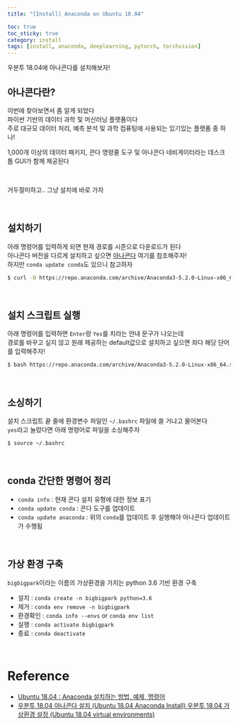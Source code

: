 ```yaml
---
title: "[Install] Anaconda on Ubuntu 18.04"

toc: true
toc_sticky: true
category: install
tags: [install, anaconda, deeplearning, pytorch, torchvision]
---
```


우분투 18.04에 아나콘다를 설치해보자! <br/>

## 아나콘다란?

이번에 찾아보면서 좀 알게 되었다 <br/>
파이썬 기반의 데이터 과학 및 머신러닝 플랫폼이다 <br/>
주로 대규모 데이터 처리, 예측 분석 및 과학 컴퓨팅에 사용되는 있기있는 플랫폼 중 하나! <br/>

1,000개 이상의 데이터 패키지, 콘다 명령줄 도구 및 아나콘다 네비게이터라는 데스크톱 GUI가 함께 제공된다<br/>

<br/>

거두절미하고.. 그냥 설치에 바로 가자

<br/>

## 설치하기

아래 명령어를 입력하게 되면 현재 경로를 시준으로 다운로드가 된다 <br/>
아나콘다 버전을 다르게 설치하고 싶으면 [아나콘다](https://www.anaconda.com/products/distribution) 여기를 참조해주자! <br/>
하지만 `conda update conda`도 있으니 참고하자 <br/>

~~~bash
$ curl -O https://repo.anaconda.com/archive/Anaconda3-5.2.0-Linux-x86_64.sh
~~~

<br/>


## 설치 스크립트 실행

아래 명령어를 입력하면 `Enter`랑 `Yes`를 치라는 안내 문구가 나오는데 <br/>
경로를 바꾸고 싶지 않고 원래 제공하는 default값으로 설치하고 싶으면 죄다 해당 단어를 입력해주자! <br/>

~~~bash
$ bash https://repo.anaconda.com/archive/Anaconda3-5.2.0-Linux-x86_64.sh
~~~

<br/>

## 소싱하기

설치 스크립트 끝 줄에 환경변수 파일인 `~/.bashrc` 파일에 쓸 거냐고 물어본다 <br/>
`yes`라고 눌렀다면 아래 명령어로 파일을 소싱해주자 <br/>

~~~bash
$ source ~/.bashrc
~~~

<br/>

## conda 간단한 명령어 정리

* `conda info` : 현재 콘다 설치 유형에 대한 정보 표기
* `conda update conda` : 콘다 도구를 업데이트
* `conda update anaconda` : 위의 `conda`를 업데이트 후 실행해야 아나콘다 업데이트가 수행됨

<br/>

## 가상 환경 구축

`bigbigpark`이라는 이름의 가상환경을 가지는 python 3.6 기반 환경 구축 <br/>

* 설치 : `conda create -n bigbigpark python=3.6`
* 제거 : `conda env remove -n bigbigpark`
* 환경확인 : `conda info --envs` or `conda env list`
* 실행 : `conda activate bigbigpark`
* 종료 : `conda deactivate`

<br/>

# Reference
* [Ubuntu 18.04 : Anaconda 설치하는 방법, 예제, 명령어](https://jjeongil.tistory.com/1326)
* [우분투 18.04 아나콘다 설치 (Ubuntu 18.04 Anaconda Install) 우분투 18.04 가상환경 설정 (Ubuntu 18.04 virtual environments)](https://choice-life.tistory.com/7)